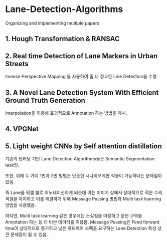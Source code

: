 # Lane-Detection-Algorithms
Organizing and implementing multiple papers

## 1. Hough Transformation & RANSAC

## 2. Real time Detection of Lane Markers in Urban Streets
Inverse Perspective Mapping 을 사용하여 좀 더 정교한 Line Detection을 수행

## 3. A Novel Lane Detection System With Efficient Ground Truth Generation
Interpolation을 이용해 효과적으로 Annotation 하는 방법을 제시.

## 4. VPGNet


## 5. Light weight CNNs by Self attention distillation
기존의 딥러닝 기반 Lane Detection Algorithms들은 Semantic Segmentation task임.

또한, 위에 두 가지 1번과 2번 방법은 단순한 시나리오에만 적용이 가능하다는 문제점이 있음.

즉 Lane을 픽셀 별로 어노테이션하게 되는데 이는 이미지 상에서 상대적으로 적은 수의 픽셀을 차지하고 이를 해결하기 위해 Message Passing 방법과 Multi task learning 방법을 사용했음.

하지만, Multi task learning 같은 경우에는 소실점을 마킹하고 운전 구역을 Annotation 하는 등 더 비싼 데이터를 이용함. Message Passing은 Feed forward time이 상대적으로 증가하고 낮은 하드웨어 스펙을 요구하는 Lane Detection 특성 상 큰 문제점이 될 수 있음.

